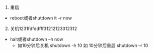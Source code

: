 1. 重启
 * reboot或者shutdown it –r now
2. 关机1231fdfddfff31212123312312
 * halt或者shutdown –h now
    * 如10分钟后关机 shutdown -h 10 如 10分钟后重启 shutdown –r 10